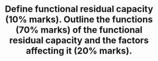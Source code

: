 ---
title: "Define functional residual capacity (10% marks). Outline the functions (70% marks) of the functional residual capacity and the factors affecting it (20% marks)."
entityType: SAQ
exam: PEX
college: CICM
year: 2020
sitting: B
question: 02
passRate: 79
EC_expectedDomains:
- "As an outline question, dot points with a brief explanation of each point were expected."
- "For factors affecting FRC, to score full marks, it should be clearly stated if the factor causes an increase or decrease in FRC."
- "This topic is well covered in the recommended respiratory texts."
EC_errorsCommon:
- "Most candidates drew diagrams, few of which added value."
EC_extraCredit:
- "This question was in two parts with the percentage of marks allocated an indication of the relevant time or detail expected per part."
- "The second part of the question also contained two distinct headings which should have been used in the answer."
- "For a diagram to add value it should be accurate, have labelled axes, a scale with numerical values and units."
- "As a general rule, diagrams should also be explained and help to illustrate or relate to a written point."
---